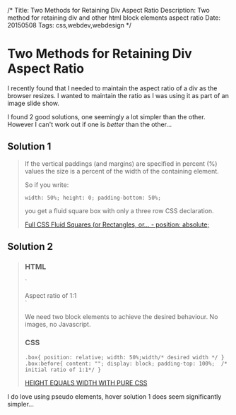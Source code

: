 /*
Title: Two Methods for Retaining Div Aspect Ratio
Description: Two method for retaining div and other html block elements aspect ratio
Date: 20150508
Tags: css,webdev,webdesign
*/
# Two Methods for Retaining Div Aspect Ratio

I recently found that I needed to maintain the aspect ratio of a div as the browser resizes. I wanted to maintain the ratio as I was using it as part of an image slide show.

I found 2 good solutions, one seemingly a lot simpler than the other. However I can't work out if one is *better* than the other...

## Solution 1

> If the vertical paddings (and margins) are specified in percent (%) values the size is a percent of the width of the containing element.
> 
> So if you write:
> 
> `
> width: 50%;
> height: 0;
> padding-bottom: 50%;
> `
> 
> you get a fluid square box with only a three row CSS declaration.
> 
> [Full CSS Fluid Squares (or Rectangles, or... - position: absolute;](http://absolide.tumblr.com/post/7317210512/full-css-fluid-squares)

## Solution 2

> ### HTML
>
> `
> <div class='box'> 
>     <div class='content'>Aspect ratio of 1:1</div> 
> </div>
> `
>
> We need two block elements to achieve the desired behaviour. No images, no Javascript.
> 
> ### CSS
>
> `
> .box{
>     position: relative;
>     width: 50%;width/* desired width */
> }
> .box:before{
>     content: "";
>     display: block;
>     padding-top: 100%;  /* initial ratio of 1:1*/
> }
> `
>
> [ HEIGHT EQUALS WIDTH WITH PURE CSS ](http://www.mademyday.de/css-height-equals-width-with-pure-css.html)

I do love using pseudo elements, hover solution 1 does seem significantly simpler...


